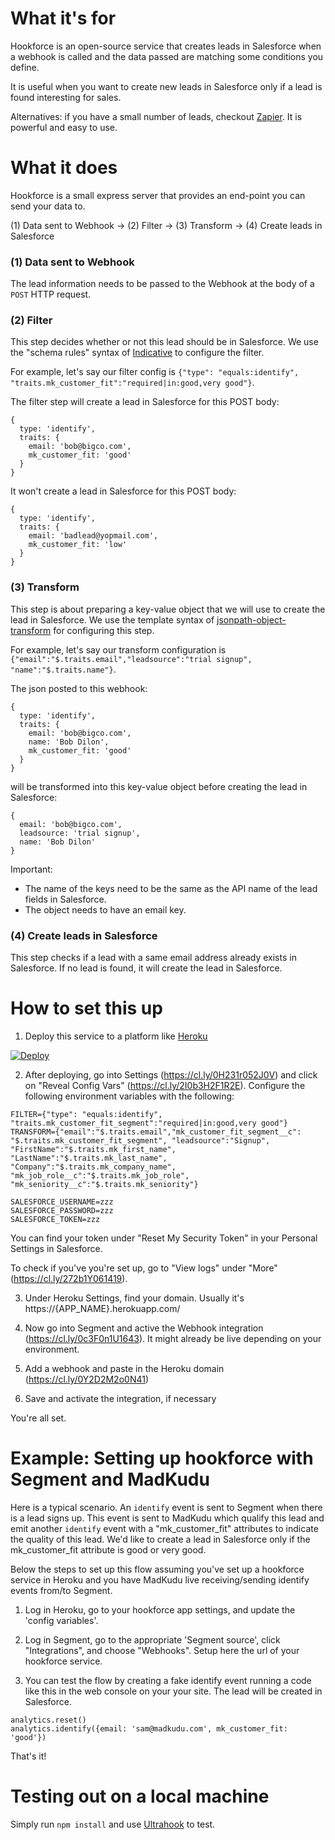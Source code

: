 # What it's for

Hookforce is an open-source service that creates leads in Salesforce when a webhook is called and the data passed are matching some conditions you define.

It is useful when you want to create new leads in Salesforce only if a lead is found interesting for sales.

Alternatives: if you have a small number of leads, checkout [Zapier](https://zapier.com/). It is powerful and easy to use.

# What it does

Hookforce is a small express server that provides an end-point you can send your data to.

(1) Data sent to Webhook -> (2) Filter -> (3) Transform -> (4) Create leads in Salesforce

### (1) Data sent to Webhook
The lead information needs to be passed to the Webhook at the body of a `POST` HTTP request.

### (2) Filter
This step decides whether or not this lead should be in Salesforce. We use the "schema rules" syntax of [Indicative](http://indicative.adonisjs.com/) to configure the filter.

For example, let's say our filter config is `{"type": "equals:identify", "traits.mk_customer_fit":"required|in:good,very good"}`.

The filter step will create a lead in Salesforce for this POST body:
```
{
  type: 'identify',
  traits: {
    email: 'bob@bigco.com',
    mk_customer_fit: 'good'
  }
}
```

It won't create a lead in Salesforce for this POST body:
```
{
  type: 'identify',
  traits: {
    email: 'badlead@yopmail.com',
    mk_customer_fit: 'low'
  }
}
```


### (3) Transform
This step is about preparing a key-value object that we will use to create the lead in Salesforce. We use the template syntax of [jsonpath-object-transform](https://github.com/dvdln/jsonpath-object-transform) for configuring this step.

For example, let's say our transform configuration is `{"email":"$.traits.email","leadsource":"trial signup", "name":"$.traits.name"}`.

The json posted to this webhook:
```
{
  type: 'identify',
  traits: {
    email: 'bob@bigco.com',
    name: 'Bob Dilon',
    mk_customer_fit: 'good'
  }
}
```
will be transformed into this key-value object before creating the lead in Salesforce:
```
{
  email: 'bob@bigco.com',
  leadsource: 'trial signup',
  name: 'Bob Dilon'
}
```

Important:
- The name of the keys need to be the same as the API name of the lead fields in Salesforce.
- The object needs to have an email key.

### (4) Create leads in Salesforce
This step checks if a lead with a same email address already exists in Salesforce. If no lead is found, it will create the lead in Salesforce.


# How to set this up

1. Deploy this service to a platform like [Heroku](https://www.heroku.com/)

[![Deploy](https://www.herokucdn.com/deploy/button.svg)](https://heroku.com/deploy)

2. After deploying, go into Settings (https://cl.ly/0H231r052J0V) and click on "Reveal Config Vars" (https://cl.ly/2I0b3H2F1R2E). Configure the following environment variables with the following:

```
FILTER={"type": "equals:identify", "traits.mk_customer_fit_segment":"required|in:good,very good"}
TRANSFORM={"email":"$.traits.email","mk_customer_fit_segment__c": "$.traits.mk_customer_fit_segment", "leadsource":"Signup", "FirstName":"$.traits.mk_first_name", "LastName":"$.traits.mk_last_name", "Company":"$.traits.mk_company_name", "mk_job_role__c":"$.traits.mk_job_role", "mk_seniority__c":"$.traits.mk_seniority"}

SALESFORCE_USERNAME=zzz
SALESFORCE_PASSWORD=zzz
SALESFORCE_TOKEN=zzz
```
You can find your token under "Reset My Security Token" in your Personal Settings in Salesforce.

To check if you've you're set up, go to "View logs" under "More" (https://cl.ly/272b1Y061419).

3. Under Heroku Settings, find your domain. Usually it's https://{APP_NAME}.herokuapp.com/

4. Now go into Segment and active the Webhook integration (https://cl.ly/0c3F0n1U1643). It might already be live depending on your environment.

5. Add a webhook and paste in the Heroku domain (https://cl.ly/0Y2D2M2o0N41)

6. Save and activate the integration, if necessary

You're all set.


# Example: Setting up hookforce with Segment and MadKudu

Here is a typical scenario. An `identify` event is sent to Segment when there is a lead signs up. This event is sent to MadKudu which qualify this lead and emit another `identify` event with a "mk_customer_fit" attributes to indicate the quality of this lead. We'd like to create a lead in Salesforce only if the mk_customer_fit attribute is good or very good.

Below the steps to set up this flow assuming you've set up a hookforce service in Heroku and you have MadKudu live receiving/sending identify events from/to Segment.

1. Log in Heroku, go to your hookforce app settings, and update the 'config variables'.

2. Log in Segment, go to the appropriate 'Segment source', click "Integrations", and choose "Webhooks". Setup here the url of your hookforce service.

3. You can test the flow by creating a fake identify event running a code like this in the web console on your your site. The lead will be created in Salesforce.
```
analytics.reset()
analytics.identify({email: 'sam@madkudu.com', mk_customer_fit: 'good'})
```

That's it!


# Testing out on a local machine

Simply run `npm install` and use [Ultrahook](http://www.ultrahook.com/) to test.
